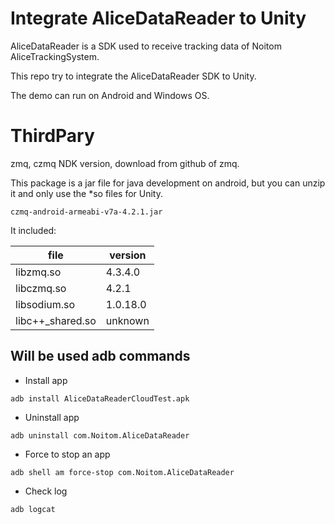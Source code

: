 # Integrate AliceDataReader to Unity

AliceDataReader is a SDK used to receive tracking data of Noitom AliceTrackingSystem.

This repo try to integrate the AliceDataReader SDK to Unity.

The demo can run on Android and Windows OS.

# ThirdPary
zmq, czmq NDK version, download from github of zmq.

This package is a jar file for java development on android, but you can unzip it and only use the *so files for Unity.

```
czmq-android-armeabi-v7a-4.2.1.jar
```

It included:

|file            | version   |
|----------------|-----------|
|libzmq.so       | 4.3.4.0   |
|libczmq.so      | 4.2.1     |
|libsodium.so    | 1.0.18.0  |
|libc++_shared.so| unknown   |

## Will be used adb commands

* Install app

```
adb install AliceDataReaderCloudTest.apk
```

* Uninstall app

```
adb uninstall com.Noitom.AliceDataReader
```

* Force to stop an app

```
adb shell am force-stop com.Noitom.AliceDataReader
```

* Check log

```
adb logcat
```